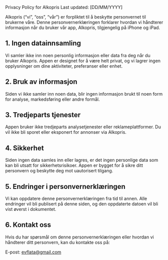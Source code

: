 Privacy Policy for Alkopris
Last updated: [DD/MM/YYYY]

Alkopris (“vi”, “oss”, “vår”) er forpliktet til å beskytte personvernet til brukerne våre. Denne personvernerklæringen forklarer hvordan vi håndterer informasjon når du bruker vår app, Alkopris, tilgjengelig på iPhone og iPad.

## 1. Ingen datainnsamling
Vi samler ikke inn noen personlig informasjon eller data fra deg når du bruker Alkopris. Appen er designet for å være helt privat, og vi lagrer ingen opplysninger om dine aktiviteter, preferanser eller enhet.

## 2. Bruk av informasjon
Siden vi ikke samler inn noen data, blir ingen informasjon brukt til noen form for analyse, markedsføring eller andre formål.

## 3. Tredjeparts tjenester
Appen bruker ikke tredjeparts analysetjenester eller reklameplattformer. Du vil ikke bli sporet eller eksponert for annonser via Alkopris.

## 4. Sikkerhet
Siden ingen data samles inn eller lagres, er det ingen personlige data som kan bli utsatt for sikkerhetsrisikoer. Appen er bygget for å sikre ditt personvern og beskytte deg mot uautorisert tilgang.

## 5. Endringer i personvernerklæringen
Vi kan oppdatere denne personvernerklæringen fra tid til annen. Alle endringer vil bli publisert på denne siden, og den oppdaterte datoen vil bli vist øverst i dokumentet.

## 6. Kontakt oss
Hvis du har spørsmål om denne personvernerklæringen eller hvordan vi håndterer ditt personvern, kan du kontakte oss på:

E-post: evflata@gmail.com
